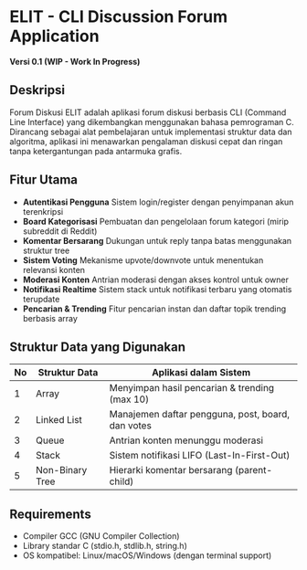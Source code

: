 # ELIT - CLI Discussion Forum Application
**Versi 0.1 (WIP - Work In Progress)**

## Deskripsi
Forum Diskusi ELIT adalah aplikasi forum diskusi berbasis CLI (Command Line Interface) yang dikembangkan menggunakan bahasa pemrograman C. Dirancang sebagai alat pembelajaran untuk implementasi struktur data dan algoritma, aplikasi ini menawarkan pengalaman diskusi cepat dan ringan tanpa ketergantungan pada antarmuka grafis.

## Fitur Utama
- **Autentikasi Pengguna**
  Sistem login/register dengan penyimpanan akun terenkripsi
- **Board Kategorisasi**
  Pembuatan dan pengelolaan forum kategori (mirip subreddit di Reddit)
- **Komentar Bersarang**
  Dukungan untuk reply tanpa batas menggunakan struktur tree
- **Sistem Voting**
  Mekanisme upvote/downvote untuk menentukan relevansi konten
- **Moderasi Konten**
  Antrian moderasi dengan akses kontrol untuk owner
- **Notifikasi Realtime**
  Sistem stack untuk notifikasi terbaru yang otomatis terupdate
- **Pencarian & Trending**
  Fitur pencarian instan dan daftar topik trending berbasis array

## Struktur Data yang Digunakan
| No | Struktur Data       | Aplikasi dalam Sistem                |
|----|---------------------|-------------------------------------|
| 1  | Array               | Menyimpan hasil pencarian & trending (max 10) |
| 2  | Linked List         | Manajemen daftar pengguna, post, board, dan votes |
| 3  | Queue               | Antrian konten menunggu moderasi  |
| 4  | Stack               | Sistem notifikasi LIFO (Last-In-First-Out) |
| 5  | Non-Binary Tree     | Hierarki komentar bersarang (parent-child) |

## Requirements
- Compiler GCC (GNU Compiler Collection)
- Library standar C (stdio.h, stdlib.h, string.h)
- OS kompatibel: Linux/macOS/Windows (dengan terminal support)
